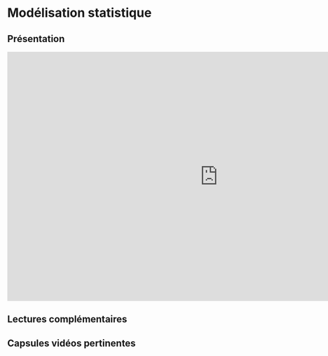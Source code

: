 # Modélisation statistique


## Présentation 

<iframe src="https://docs.google.com/presentation/d/e/2PACX-1vQtWIR0S50AmR1tY5cc7PWmu0XQ8Ac8EvD6xrSdohItojcP8Vyn8FthQ8PQpEq56bg9c59MlHb-KzkW/embed?start=false&loop=false&delayms=3000" frameborder="0" width="960" height="569" allowfullscreen="true" mozallowfullscreen="true" webkitallowfullscreen="true"></iframe>


## Lectures complémentaires


## Capsules vidéos pertinentes